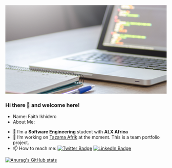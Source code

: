 <img src="https://github.com/Faitholo/Faitholo/blob/main/img.png" />

### Hi there 👋 and welcome here!

* Name: Faith Ikhidero
* About Me:
- 🌱 I’m a **Software Engineering** student with **ALX Africa**
- 🔭 I’m working on [Tazama Afrik](https://github.com/Tazama-Afrik/tazama-afrik) at the moment. This is a team portfolio project.
- 📫 How to reach me:
[![Twitter Badge](https://img.shields.io/badge/Twitter-Profile-informational?style=flat&logo=twitter&logoColor=white&color=1CA2F1)](https://twitter.com/faith_ikhidero)
[![LinkedIn Badge](https://img.shields.io/badge/LinkedIn-Profile-informational?style=flat&logo=linkedin&logoColor=white&color=0D76A8)](https://www.linkedin.com/in/faith-ikhidero-517582a7)

[![Anurag's GitHub stats](https://github-readme-stats.vercel.app/api?username=Faitholo&show_icons=true&theme=radical)](https://github.com/Faitholo/github-readme-stats)

